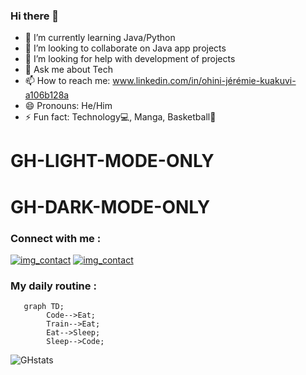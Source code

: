 ### Hi there 👋


- 🌱 I’m currently learning Java/Python
- 👯 I’m looking to collaborate on Java app projects
- 🤔 I’m looking for help with development of projects
- 💬 Ask me about Tech
- 📫 How to reach me: www.linkedin.com/in/ohini-jérémie-kuakuvi-a106b128a 
- 😄 Pronouns: He/Him
- ⚡ Fun fact: Technology💻, Manga, Basketball🏀

# GH-LIGHT-MODE-ONLY
# GH-DARK-MODE-ONLY

### Connect with me :
[![img_contact](<img src="https://cdn.jsdelivr.net/gh/devicons/devicon/icons/linkedin/linkedin-original.svg" />)](www.linkedin.com/in/ohini-jérémie-kuakuvi-a106b128a#gh-light-mode-only)
[![img_contact](<img src="https://cdn.jsdelivr.net/gh/devicons/devicon/icons/linkedin/linkedin-original.svg" />)](www.linkedin.com/in/ohini-jérémie-kuakuvi-a106b128a#gh-dark-mode-only)





          


### My daily routine :
```mermaid
   graph TD;
        Code-->Eat;
        Train-->Eat;
        Eat-->Sleep;
        Sleep-->Code;
```

 
![GHstats](https://github-readme-stats.vercel.app/api?username=kojhack&show_icons=true)
        
          
